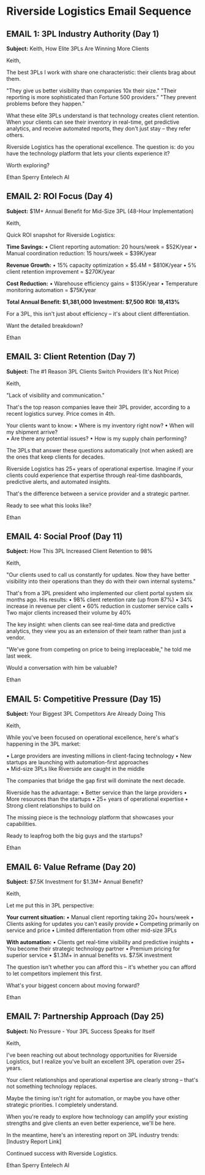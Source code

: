 # Riverside Logistics Email Sequence

## EMAIL 1: 3PL Industry Authority (Day 1)

**Subject:** Keith, How Elite 3PLs Are Winning More Clients

Keith,

The best 3PLs I work with share one characteristic: their clients brag about them.

"They give us better visibility than companies 10x their size."
"Their reporting is more sophisticated than Fortune 500 providers."
"They prevent problems before they happen."

What these elite 3PLs understand is that technology creates client retention. When your clients can see their inventory in real-time, get predictive analytics, and receive automated reports, they don't just stay – they refer others.

Riverside Logistics has the operational excellence. The question is: do you have the technology platform that lets your clients experience it?

Worth exploring?

Ethan Sperry
Entelech AI

## EMAIL 2: ROI Focus (Day 4)

**Subject:** $1M+ Annual Benefit for Mid-Size 3PL (48-Hour Implementation)

Keith,

Quick ROI snapshot for Riverside Logistics:

**Time Savings:**
• Client reporting automation: 20 hours/week = $52K/year
• Manual coordination reduction: 15 hours/week = $39K/year

**Revenue Growth:**
• 15% capacity optimization × $5.4M = $810K/year
• 5% client retention improvement = $270K/year

**Cost Reduction:**
• Warehouse efficiency gains = $135K/year
• Temperature monitoring automation = $75K/year

**Total Annual Benefit: $1,381,000**
**Investment: $7,500**
**ROI: 18,413%**

For a 3PL, this isn't just about efficiency – it's about client differentiation.

Want the detailed breakdown?

Ethan

## EMAIL 3: Client Retention (Day 7)

**Subject:** The #1 Reason 3PL Clients Switch Providers (It's Not Price)

Keith,

"Lack of visibility and communication."

That's the top reason companies leave their 3PL provider, according to a recent logistics survey. Price comes in 4th.

Your clients want to know:
• Where is my inventory right now?
• When will my shipment arrive?  
• Are there any potential issues?
• How is my supply chain performing?

The 3PLs that answer these questions automatically (not when asked) are the ones that keep clients for decades.

Riverside Logistics has 25+ years of operational expertise. Imagine if your clients could experience that expertise through real-time dashboards, predictive alerts, and automated insights.

That's the difference between a service provider and a strategic partner.

Ready to see what this looks like?

Ethan

## EMAIL 4: Social Proof (Day 11)

**Subject:** How This 3PL Increased Client Retention to 98%

Keith,

"Our clients used to call us constantly for updates. Now they have better visibility into their operations than they do with their own internal systems."

That's from a 3PL president who implemented our client portal system six months ago. His results:
• 98% client retention rate (up from 87%)
• 34% increase in revenue per client
• 60% reduction in customer service calls
• Two major clients increased their volume by 40%

The key insight: when clients can see real-time data and predictive analytics, they view you as an extension of their team rather than just a vendor.

"We've gone from competing on price to being irreplaceable," he told me last week.

Would a conversation with him be valuable?

Ethan

## EMAIL 5: Competitive Pressure (Day 15)

**Subject:** Your Biggest 3PL Competitors Are Already Doing This

Keith,

While you've been focused on operational excellence, here's what's happening in the 3PL market:

• Large providers are investing millions in client-facing technology
• New startups are launching with automation-first approaches  
• Mid-size 3PLs like Riverside are caught in the middle

The companies that bridge the gap first will dominate the next decade.

Riverside has the advantage:
• Better service than the large providers
• More resources than the startups
• 25+ years of operational expertise
• Strong client relationships to build on

The missing piece is the technology platform that showcases your capabilities.

Ready to leapfrog both the big guys and the startups?

Ethan

## EMAIL 6: Value Reframe (Day 20)

**Subject:** $7.5K Investment for $1.3M+ Annual Benefit?

Keith,

Let me put this in 3PL perspective:

**Your current situation:**
• Manual client reporting taking 20+ hours/week
• Clients asking for updates you can't easily provide
• Competing primarily on service and price
• Limited differentiation from other mid-size 3PLs

**With automation:**
• Clients get real-time visibility and predictive insights
• You become their strategic technology partner
• Premium pricing for superior service
• $1.3M+ in annual benefits vs. $7.5K investment

The question isn't whether you can afford this – it's whether you can afford to let competitors implement this first.

What's your biggest concern about moving forward?

Ethan

## EMAIL 7: Partnership Approach (Day 25)

**Subject:** No Pressure - Your 3PL Success Speaks for Itself

Keith,

I've been reaching out about technology opportunities for Riverside Logistics, but I realize you've built an excellent 3PL operation over 25+ years.

Your client relationships and operational expertise are clearly strong – that's not something technology replaces.

Maybe the timing isn't right for automation, or maybe you have other strategic priorities. I completely understand.

When you're ready to explore how technology can amplify your existing strengths and give clients an even better experience, we'll be here.

In the meantime, here's an interesting report on 3PL industry trends: [Industry Report Link]

Continued success with Riverside Logistics.

Ethan Sperry
Entelech AI